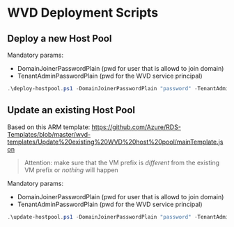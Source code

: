 # WVD Deployment Scripts

## Deploy a new Host Pool

Mandatory params:
- DomainJoinerPasswordPlain (pwd for user that is allowd to join domain)
- TenantAdminPasswordPlain (pwd for the WVD service principal)

~~~powershell
.\deploy-hostpool.ps1 -DomainJoinerPasswordPlain "password" -TenantAdminPasswordPlain "yjrWhPoiU...nGteU="
~~~

## Update an existing Host Pool

Based on this ARM template: https://github.com/Azure/RDS-Templates/blob/master/wvd-templates/Update%20existing%20WVD%20host%20pool/mainTemplate.json

> Attention: make sure that the VM prefix is *different* from the existing VM prefix or _nothing_ will happen

Mandatory params:
- DomainJoinerPasswordPlain (pwd for user that is allowd to join domain)
- TenantAdminPasswordPlain (pwd for the WVD service principal)

~~~powershell
.\update-hostpool.ps1 -DomainJoinerPasswordPlain "password" -TenantAdminPasswordPlain "yjrWhPoiU...nGteU=" -HostPoolVMPrefix "xstof-wvd-vm-updated"
~~~
